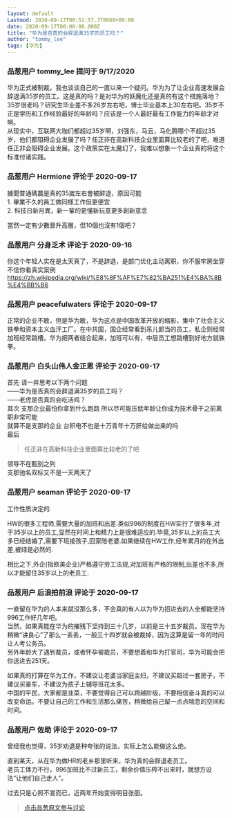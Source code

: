 ```yaml
---
layout: default
Lastmod: 2020-09-17T00:51:57.378060+00:00
date: 2020-09-17T00:00:00.000Z
title: "华为是否真的会辞退满35岁的员工吗？"
author: "tommy_lee"
tags: [华为]
---
```



### 品葱用户 **tommy_lee** 提问于 9/17/2020
    
华为正式被制裁，我也谈谈自己的一直以来一个疑问。华为为了让企业高速发展会辞退满35岁的员工。这是真的吗？是对华为的妖魔化还是真的有这个措施落地？  
35岁很老吗？研究生毕业差不多26岁左右吧，博士毕业基本上30左右吧。35岁不正是学历和工作经验最好的年龄吗？应该是一个人最好最有工作能力的年龄才对啊。  
从现实中，互联网大咖们都超过35岁啊，刘强东，马云，马化腾哪个不超过35岁，他们都阻碍企业发展了吗？任正非在高新科技企业里面算比较老的了吧，难道任正非会阻碍企业发展。这个政策实在太魔幻了，我难以想象一个企业真的将这个标准付诸实践。
    
                

### 品葱用户 **Hermione** 评论于 2020-09-17
        
據聞普通碼農是真的35嵗左右會被辭退，原因可能  
1\. 畢業不久的員工做同樣工作但更便宜  
2\. 科技日新月異，新一輩的更懂新玩意更多創新意念  
  
當然一定有少數晉升高層，但10個也沒有1個吧？
        
                

### 品葱用户 **分身乏术** 评论于 2020-09-16
        
你这个年轻人实在是太天真了，不是辞退，是部门优化主动离职，你不服牢房坐穿  
不信你看真实案例  
https://zh.wikipedia.org/wiki/%E8%8F%AF%E7%82%BA251%E4%BA%8B%E4%BB%B6
        
                

### 品葱用户 **peacefulwaters** 评论于 2020-09-17
        
正常的企业不敢，但是华为敢，华为这点是中国改革开放的缩影，集中了社会主义铁拳和资本主义血汗工厂。在中共国，国企经常看到吊儿郎当的员工，私企则经常加班经常跳槽。华为把两者结合起来，加班可以有，中层员工想跳槽到好地方就铁拳。
        
                

### 品葱用户 **白头山伟人金正恩** 评论于 2020-09-17
        
首先 请一并思考以下两个问题  
——华为是否真的会辞退满35岁的员工吗？  
——老虎是否真的会吃活鸡？  
其次 支那企业最怕你拿到什么跑路 所以尽可能压低年龄让你成为技术骨干之前离职非常可能  
就算不是支那的企业 台积电不也是十万青年十万肝给做出来的吗  
最后   

> 任正非在高新科技企业里面算比较老的了吧

  
领导不在甄别之列  
支那驰名双标又不是一天两天了
        
                

### 品葱用户 **seaman** 评论于 2020-09-17
        
工作性质决定的.  
  
HW的很多工程师,需要大量的加班和出差.类似996的制度在HW实行了很多年,对于35岁以上的员工,显然在时间上和精力上是很难适应的.毕竟,35岁以上的员工大多已经结婚了,需要下班接孩子,回家陪老婆.如果继续在HW工作,经年累月的在外出差,被绿是必然的.  
  
相比之下,外企(指欧美企业)严格遵守劳工法规,对加班有严格的限制,出差也不多,所以才能留住35岁以上的老员工.
        
                

### 品葱用户 **后浪拍前浪** 评论于 2020-09-17
        
一直留在华为的人本来就没那么多，不会真的有人以为华为招进去的人全都能坚持996工作好几年吧。  
当然，如果真能在华为的摧残下坚持到三十几岁，以前是三十五岁裁员。现在华为稍微“讲良心”了那么一丢丢，一般三十四岁就会被裁掉，因为这算是留一年的时间让人考公务员。  
另外年龄大了遇到裁员，或者怀孕被裁员，不要想着和华为打官司，华为可能会把你送进去251天。  
  
如果真的打算在华为工作，不建议让老婆当家庭主妇，不建议买超过一套房子，不建议买豪车，不建议为孩子上辅导班花太多。  
中国的平民，大家都是韭菜，不要觉得自己可以跨越阶级，不要相信奋斗真的可以改变命运。不要让自己的工作和生活那么痛苦，稍微给自己留一点点喘息的空间和时间。
        
                

### 品葱用户 **佐助** 评论于 2020-09-17
        
曾经我也觉得，35岁劝退是种夸张的说法，实际上怎么能做这么绝。  
  
直到某天，从在华为做HR的老乡那里听来，华为真的会辞退老员工。  
老员工体力不行，996加班比不过新员工，剩余价值压榨不出来时，就想方设法“让他们自己走人”。  
  
过去只是心照不宣而已，近两年开始变得明目张胆。
        
                





> [点击品葱原文参与讨论](https://pincong.rocks/question/31075)

